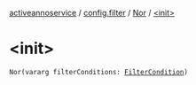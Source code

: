 [activeannoservice](../../index.md) / [config.filter](../index.md) / [Nor](index.md) / [&lt;init&gt;](./-init-.md)

# &lt;init&gt;

`Nor(vararg filterConditions: `[`FilterCondition`](../-filter-condition/index.md)`)`